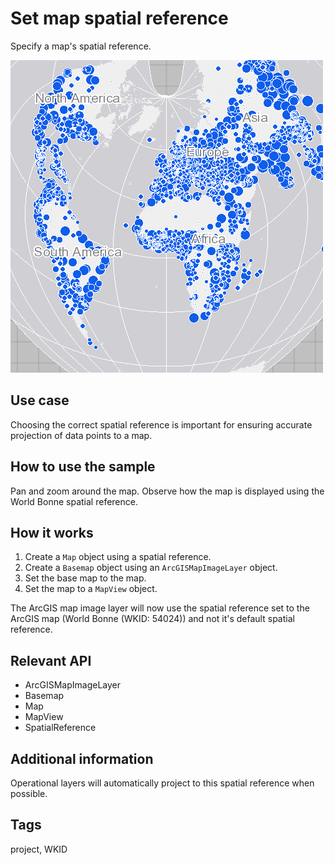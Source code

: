 # Set map spatial reference

Specify a map's spatial reference.

![](screenshot.png)

## Use case

Choosing the correct spatial reference is important for ensuring accurate projection of data points to a map.  

## How to use the sample

Pan and zoom around the map. Observe how the map is displayed using the World Bonne spatial reference.

## How it works

1. Create a `Map` object using a spatial reference.
2. Create a `Basemap` object using an `ArcGISMapImageLayer` object.
3. Set the base map to the map.
4. Set the map to a `MapView` object.

The ArcGIS map image layer will now use the spatial reference set to the ArcGIS map (World Bonne (WKID: 54024)) and not it's default spatial reference.

## Relevant API

* ArcGISMapImageLayer
* Basemap
* Map
* MapView
* SpatialReference

## Additional information

Operational layers will automatically project to this spatial reference when possible.

## Tags

project, WKID
